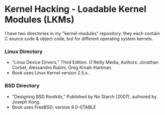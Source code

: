 # Kernel Hacking - Loadable Kernel Modules (LKMs) #
I have two directories in my "kernel-modules" repository;
they each contain C source code & object code, but for
different operating system kernels.

### Linux Directory ###
- "Linux Device Drivers," Third Edition. O'Reilly Media, Authors: Jonathan Corbet, Alessandro Rubini, Greg Kroah-Hartman.
- Book uses Linux Kernel version 2.5.x.

### BSD Directory ###
- "Designing BSD Rootkits," Published by No Starch (2007), authored by Joseph Kong.
- Book uses FreeBSD; version 6.0-STABLE
